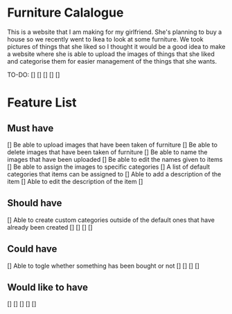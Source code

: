 # Furniture Calalogue

This is a website that I am making for my girlfriend. She's planning to buy a house so we recently went to Ikea to look at some furniture. We took pictures of things that she liked so I thought it would be a good idea to make a website where she is able to upload the images of things that she liked and categorise them for easier management of the things that she wants.

TO-DO:
[]
[]
[]
[]
[]

# Feature List

## Must have

[] Be able to upload images that have been taken of furniture
[] Be able to delete images that have been taken of furniture
[] Be able to name the images that have been uploaded
[] Be able to edit the names given to items
[] Be able to assign the images to specific categories
[] A list of default categories that items can be assigned to
[] Able to add a description of the item
[] Able to edit the description of the item
[]

## Should have

[] Able to create custom categories outside of the default ones that have already been created
[]
[]
[]
[]

## Could have

[] Able to togle whether something has been bought or not
[]
[]
[]
[]

## Would like to have

[]
[]
[]
[]
[]
